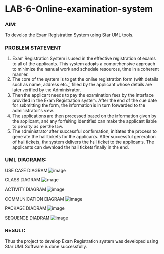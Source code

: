 # LAB-6-Online-examination-system
### AIM:
To develop the Exam Registration System using Star UML tools.
### PROBLEM STATEMENT
1. Exam Registration System is used in the effective registration of exams to all of the
applicants. This system adopts a comprehensive approach to minimize the manual work and
schedule resources, time in a coherent manner.
2. The core of the system is to get the online registration form (with details such as name,
address etc.,) filled by the applicant whose details are later verified by the Administrator.
3. Then the applicant needs to pay the examination fees by the interface provided in the
Exam Registration system. After the end of the due date for submitting the form, the
information is in turn forwarded to the administrator's view.
4. The applications are then processed based on the information given by the applicant,
and any forfeiting identified can make the applicant liable to penalty as per the law.
5. The administrator after successful confirmation, initiates the process to generate the
hall tickets for the applicants. After successful generation of hall tickets, the system delivers
the hall ticket to the applicants. The applicants can download the hall tickets finally in the end.
### UML DIAGRAMS:
USE CASE DIAGRAM
![image](https://github.com/user-attachments/assets/a34c521e-5639-4b3b-8996-25dfc4ed14bf)

CLASS DIAGRAM 
![image](https://github.com/user-attachments/assets/9f9a0a74-fc88-4cf2-8200-4ea39ae735a1)

ACTIVITY DIAGRAM
![image](https://github.com/user-attachments/assets/2d20b689-4156-4360-bc7e-4ec0e4cf618b)

COMMUNICATION DIAGRAM
![image](https://github.com/user-attachments/assets/e3e4e669-b6b9-4f85-a76d-54002a782168)

PACKAGE DIADRAM
![image](https://github.com/user-attachments/assets/5045d7cd-7300-474d-8486-525f55840c44)

SEQUENCE DIADRAM
![image](https://github.com/user-attachments/assets/ad9439bc-0458-4357-b8d5-d95fdd71a313)




### RESULT:
Thus the project to develop Exam Registration system was developed using Star UML
Software is done successfully.
